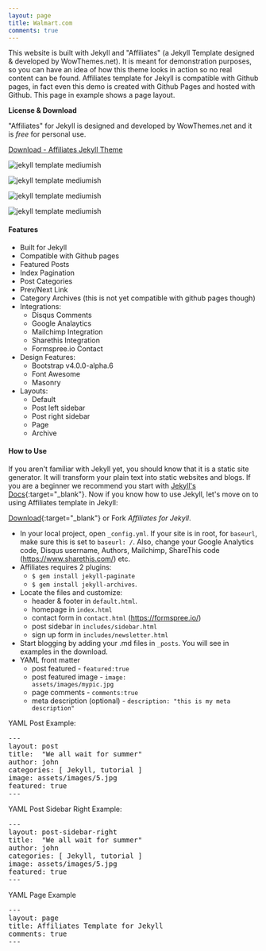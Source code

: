 ```yaml
---
layout: page
title: Walmart.com
comments: true
---
```


This website is built with Jekyll and "Affiliates" (a Jekyll Template designed & developed by WowThemes.net). It is meant for demonstration purposes, so you can have an idea of how this theme looks in action so no real content can be found. Affiliates template for Jekyll is compatible with Github pages, in fact even this demo is created with Github Pages and hosted with Github. This page in example shows a page layout.

**License & Download**

"Affiliates" for Jekyll is designed and developed by WowThemes.net and it is *free* for personal use.

<a href="https://gum.co/affiliates-jekyll-template" target="_blank">Download - Affiliates Jekyll Theme</a>

![jekyll template mediumish]({{site.baseurl}}/assets/images/theme1.jpg)

![jekyll template mediumish]({{site.baseurl}}/assets/images/theme2.jpg)

![jekyll template mediumish]({{site.baseurl}}/assets/images/theme3.jpg)

![jekyll template mediumish]({{site.baseurl}}/assets/images/theme4.jpg)

#### Features

- Built for Jekyll
- Compatible with Github pages
- Featured Posts
- Index Pagination
- Post Categories
- Prev/Next Link
- Category Archives (this is not yet compatible with github pages though)
- Integrations:
    - Disqus Comments
    - Google Analaytics
    - Mailchimp Integration
    - Sharethis Integration
    - Formspree.io Contact
- Design Features:
    - Bootstrap v4.0.0-alpha.6
    - Font Awesome
    - Masonry
- Layouts:
    - Default
    - Post left sidebar
    - Post right sidebar
    - Page
    - Archive
    
#### How to Use

If you aren't familiar with Jekyll yet, you should know that it is a static site generator. It will transform your plain text into static websites and blogs. If you are a beginner we recommend you start with [Jekyll's Docs](https://jekyllrb.com/docs/installation/){:target="_blank"}. Now if you know how to use Jekyll, let's move on to using Affiliates template in Jekyll:

[Download](https://gum.co/affiliates-jekyll-template){:target="_blank"} or Fork *Affiliates for Jekyll*. 
- In your local project, open <code>_config.yml</code>. If your site is in root, for <code>baseurl</code>, make sure this is set to <code>baseurl: /</code>. Also, change your Google Analytics code, Disqus username, Authors, Mailchimp, ShareThis code (https://www.sharethis.com/) etc.
- Affiliates requires 2 plugins: 
    - <code>$ gem install jekyll-paginate</code>
    - <code>$ gem install jekyll-archives</code>.
- Locate the files and customize:
    - header & footer in <code>default.html</code>. 
    - homepage in <code>index.html</code>
    - contact form in <code>contact.html</code> (https://formspree.io/)
    - post sidebar in <code>includes/sidebar.html</code>
    - sign up form in <code>includes/newsletter.html</code>
- Start blogging by adding your .md files in <code>_posts</code>. You will see in examples in the download.
- YAML front matter
    - post featured - <code>featured:true</code>
    - post featured image - <code>image: assets/images/mypic.jpg</code>
    - page comments - <code>comments:true</code>
    - meta description (optional) - <code>description: "this is my meta description"</code>
    
YAML Post Example:
<pre class="highlight">
---
layout: post
title:  "We all wait for summer"
author: john
categories: [ Jekyll, tutorial ]
image: assets/images/5.jpg
featured: true
---
</pre>

YAML Post Sidebar Right Example:
<pre class="highlight">
---
layout: post-sidebar-right
title:  "We all wait for summer"
author: john
categories: [ Jekyll, tutorial ]
image: assets/images/5.jpg
featured: true
---
</pre>

YAML Page Example
<pre class="highlight">
---
layout: page
title: Affiliates Template for Jekyll
comments: true
---
</pre>